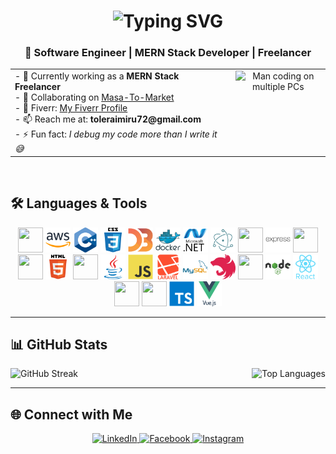 <!-- Typing effect title -->
<h1 align="center">
  <img src="https://readme-typing-svg.herokuapp.com?font=Fira+Code&weight=600&size=28&pause=1000&color=00FF00&center=true&vCenter=true&width=600&lines=Hi+👋,+I'm+Tolera+Imiru;Software+Engineer+from+Ethiopia;Full+Stack+Developer;Always+Learning+New+Things!" alt="Typing SVG" />
</h1>

<h3 align="center">🚀 Software Engineer | MERN Stack Developer | Freelancer</h3>
<table>
  <tr width="100%">
    <td valign="top" width="70%">
- 🔭 Currently working as a <b>MERN Stack Freelancer</b><br>
- 👯 Collaborating on <a href="https://github.com/ToleeraaImmiruu/Masaa-To-Market">Masa-To-Market</a><br>
- 🎯 Fiverr: <a href="https://www.fiverr.com/s/o80XB3V">My Fiverr Profile</a><br>
- 📫 Reach me at: <b>toleraimiru72@gmail.com</b><br>
- ⚡ Fun fact: <i>I debug my code more than I write it 😅</i><br>
    </td>
    <td valign="top" width="60%" align="center">
      <img height="200" src="https://media.giphy.com/media/qgQUggAC3Pfv687qPC/giphy.gif" alt="Man coding on multiple PCs" />
    </td>
  </tr>
</table>


<br clear="both">

## 🛠️ Languages & Tools
<p align="center">
  <!-- Frontend & Backend -->
  <a href="https://angular.io"><img src="https://angular.io/assets/images/logos/angular/angular.svg" width="40" height="40"/></a>
  <a href="https://aws.amazon.com"><img src="https://raw.githubusercontent.com/devicons/devicon/master/icons/amazonwebservices/amazonwebservices-original-wordmark.svg" width="40" height="40"/></a>
  <a href="https://www.w3schools.com/cpp/"><img src="https://raw.githubusercontent.com/devicons/devicon/master/icons/cplusplus/cplusplus-original.svg" width="40" height="40"/></a>
  <a href="https://www.w3schools.com/css/"><img src="https://raw.githubusercontent.com/devicons/devicon/master/icons/css3/css3-original-wordmark.svg" width="40" height="40"/></a>
  <a href="https://d3js.org/"><img src="https://raw.githubusercontent.com/devicons/devicon/master/icons/d3js/d3js-original.svg" width="40" height="40"/></a>
  <a href="https://www.docker.com/"><img src="https://raw.githubusercontent.com/devicons/devicon/master/icons/docker/docker-original-wordmark.svg" width="40" height="40"/></a>
  <a href="https://dotnet.microsoft.com/"><img src="https://raw.githubusercontent.com/devicons/devicon/master/icons/dot-net/dot-net-original-wordmark.svg" width="40" height="40"/></a>
  <a href="https://www.electronjs.org"><img src="https://raw.githubusercontent.com/devicons/devicon/master/icons/electron/electron-original.svg" width="40" height="40"/></a>
  <a href="https://elixir-lang.org"><img src="https://www.vectorlogo.zone/logos/elixir-lang/elixir-lang-icon.svg" width="40" height="40"/></a>
  <a href="https://expressjs.com"><img src="https://raw.githubusercontent.com/devicons/devicon/master/icons/express/express-original-wordmark.svg" width="40" height="40"/></a>
  <a href="https://firebase.google.com/"><img src="https://www.vectorlogo.zone/logos/firebase/firebase-icon.svg" width="40" height="40"/></a>
  <a href="https://flutter.dev"><img src="https://www.vectorlogo.zone/logos/flutterio/flutterio-icon.svg" width="40" height="40"/></a>
  <a href="https://www.w3.org/html/"><img src="https://raw.githubusercontent.com/devicons/devicon/master/icons/html5/html5-original-wordmark.svg" width="40" height="40"/></a>
  <a href="https://jasmine.github.io/"><img src="https://www.vectorlogo.zone/logos/jasmine/jasmine-icon.svg" width="40" height="40"/></a>
  <a href="https://www.java.com"><img src="https://raw.githubusercontent.com/devicons/devicon/master/icons/java/java-original.svg" width="40" height="40"/></a>
  <a href="https://developer.mozilla.org/en-US/docs/Web/JavaScript"><img src="https://raw.githubusercontent.com/devicons/devicon/master/icons/javascript/javascript-original.svg" width="40" height="40"/></a>
  <a href="https://laravel.com/"><img src="https://raw.githubusercontent.com/devicons/devicon/master/icons/laravel/laravel-plain-wordmark.svg" width="40" height="40"/></a>
  <a href="https://www.mysql.com/"><img src="https://raw.githubusercontent.com/devicons/devicon/master/icons/mysql/mysql-original-wordmark.svg" width="40" height="40"/></a>
  <a href="https://nestjs.com/"><img src="https://raw.githubusercontent.com/devicons/devicon/master/icons/nestjs/nestjs-plain.svg" width="40" height="40"/></a>
  <a href="https://nextjs.org/"><img src="https://cdn.worldvectorlogo.com/logos/nextjs-2.svg" width="40" height="40"/></a>
  <a href="https://nodejs.org"><img src="https://raw.githubusercontent.com/devicons/devicon/master/icons/nodejs/nodejs-original-wordmark.svg" width="40" height="40"/></a>
  <a href="https://reactjs.org/"><img src="https://raw.githubusercontent.com/devicons/devicon/master/icons/react/react-original-wordmark.svg" width="40" height="40"/></a>
  <a href="https://reactnative.dev/"><img src="https://reactnative.dev/img/header_logo.svg" width="40" height="40"/></a>
  <a href="https://tailwindcss.com/"><img src="https://www.vectorlogo.zone/logos/tailwindcss/tailwindcss-icon.svg" width="40" height="40"/></a>
  <a href="https://www.typescriptlang.org/"><img src="https://raw.githubusercontent.com/devicons/devicon/master/icons/typescript/typescript-original.svg" width="40" height="40"/></a>
  <a href="https://vuejs.org/"><img src="https://raw.githubusercontent.com/devicons/devicon/master/icons/vuejs/vuejs-original-wordmark.svg" width="40" height="40"/></a>
</p>

---


## 📊 GitHub Stats
<p align="center">
  <span style="float: left;">
    <img src="https://github-readme-streak-stats.herokuapp.com/?user=ToleeraaImmiruu&theme=radical" alt="GitHub Streak" width="400" />
  </span>
  <span style="float: right;">
    <img src="https://github-readme-stats.vercel.app/api/top-langs/?username=ToleeraaImmiruu&layout=compact&theme=radical" alt="Top Languages" width="400" />
  </span>
</p>

<br clear="both">

---
## 🌐 Connect with Me
<p align="center">
  <a href="https://linkedin.com/in/tolera-imiru-888b5b355" target="_blank">
    <img src="https://img.shields.io/badge/LinkedIn-0A66C2?style=for-the-badge&logo=linkedin&logoColor=white" alt="LinkedIn"/>
  </a>
  <a href="https://facebook.com" target="_blank">
    <img src="https://img.shields.io/badge/Facebook-1877F2?style=for-the-badge&logo=facebook&logoColor=white" alt="Facebook"/>
  </a>
  <a href="https://instagram.com/toly_2025" target="_blank">
    <img src="https://img.shields.io/badge/Instagram-E4405F?style=for-the-badge&logo=instagram&logoColor=white" alt="Instagram"/>
  </a>
</p>

